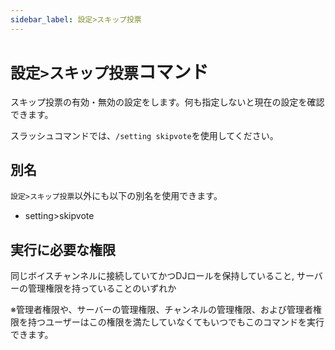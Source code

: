 ```yaml
---
sidebar_label: 設定>スキップ投票
---
```

# `設定>スキップ投票`コマンド
スキップ投票の有効・無効の設定をします。何も指定しないと現在の設定を確認できます。

スラッシュコマンドでは、`/setting skipvote`を使用してください。

## 別名
`設定>スキップ投票`以外にも以下の別名を使用できます。

- setting>skipvote




## 実行に必要な権限
同じボイスチャンネルに接続していてかつDJロールを保持していること, サーバーの管理権限を持っていることのいずれか

※管理者権限や、サーバーの管理権限、チャンネルの管理権限、および管理者権限を持つユーザーはこの権限を満たしていなくてもいつでもこのコマンドを実行できます。

